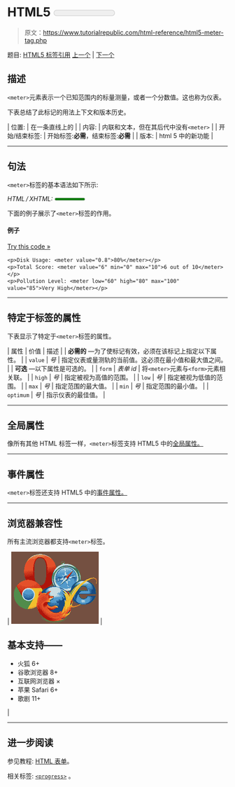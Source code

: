 # HTML5 <meter>标签</meter>

> 原文：<https://www.tutorialrepublic.com/html-reference/html5-meter-tag.php>

题目: [HTML5 标签引用](html5-tags.php) [上一个](html-meta-tag.php) | [下一个](html5-nav-tag.php)

## 描述

`<meter>`元素表示一个已知范围内的标量测量，或者一个分数值。这也称为仪表。

下表总结了此标记的用法上下文和版本历史。

| 位置: | 在一条直线上的 |
| 内容: | 内联和文本，但在其后代中没有`<meter>` |
| 开始/结束标签: | 开始标签:**必需**，结束标签:**必需** |
| 版本: | html 5 中的新功能 |

* * *

## 句法

`<meter>`标签的基本语法如下所示:

*HTML / XHTML:* <meter value="5"> ... </meter>

下面的例子展示了`<meter>`标签的作用。

#### 例子

[Try this code »](../codelab.php?topic=html5&file=meter-tag "Try this code using online Editor")

```
<p>Disk Usage: <meter value="0.8">80%</meter></p>
<p>Total Score: <meter value="6" min="0" max="10">6 out of 10</meter></p>
<p>Pollution Level: <meter low="60" high="80" max="100" value="85">Very High</meter></p>
```

* * *

## 特定于标签的属性

下表显示了特定于`<meter>`标签的属性。

| 属性 | 价值 | 描述 |
| **必需的** —为了使标记有效，必须在该标记上指定以下属性。 |
| `value` | *号* | 指定仪表或量测轨的当前值。这必须在最小值和最大值之间。 |
| **可选** —以下属性是可选的。 |
| `form` | *表单 id* | 将`<meter>`元素与`<form>`元素相关联。 |
| `high` | *号* | 指定被视为高值的范围。 |
| `low` | *号* | 指定被视为低值的范围。 |
| `max` | *号* | 指定范围的最大值。 |
| `min` | *号* | 指定范围的最小值。 |
| `optimum` | *号* | 指示仪表的最佳值。 |

* * *

## 全局属性

像所有其他 HTML 标签一样，`<meter>`标签支持 HTML5 中的[全局属性。](html5-global-attributes.php)

* * *

## 事件属性

`<meter>`标签还支持 HTML5 中的[事件属性。](html5-event-attributes.php)

* * *

## 浏览器兼容性

所有主流浏览器都支持`<meter>`标签。

| ![Browsers Icon](img/e9331123c77668c1832e541c2fca1002.png) | 

## 基本支持——

*   火狐 6+
*   谷歌浏览器 8+
*   互联网浏览器 ×
*   苹果 Safari 6+
*   歌剧 11+

 |

* * *

## 进一步阅读

参见教程: [HTML 表单](../html-tutorial/html-forms.php)。

相关标签: [`<progress>`](html5-progress-tag.php) 。